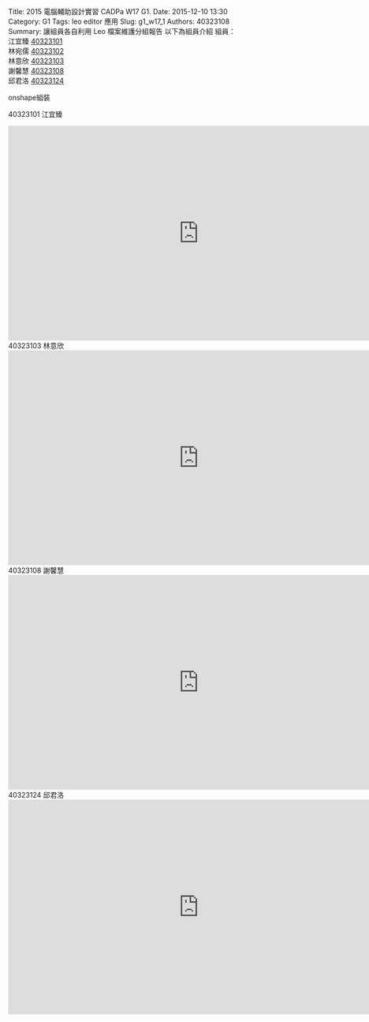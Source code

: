 Title: 2015 電腦輔助設計實習 CADPa W17 G1.
Date: 2015-12-10 13:30
Category: G1
Tags: leo editor 應用
Slug: g1_w17_1
Authors: 40323108
Summary: 讓組員各自利用 Leo 檔案維護分組報告
以下為組員介紹
組員：<br />
江宜臻  <a href="http://2015fallhw.github.io/2015fallcadpa/user/40323101/">40323101</a><br /> 
林宛儒  <a href="http://2015fallhw.github.io/2015fallcadpa/user/40323102/">40323102</a><br />
林意欣  <a href="http://2015fallhw.github.io/2015fallcadpa/user/40323103/">40323103</a> <br />
謝馨慧  <a href="http://2015fallhw.github.io/2015fallcadpa/user/40323108/">40323108</a><br />
邱君洛  <a href="http://2015fallhw.github.io/2015fallcadpa/user/40323124/">40323124</a><br />

onshape組裝

40323101  江宜臻
<iframe width="772" height="435" src="https://www.youtube.com/embed/c3c2owX_Fiw" frameborder="0" allowfullscreen></iframe>
40323103  林意欣
<iframe width="772" height="435" src="https://www.youtube.com/embed/7PcW6Qvmjz0" frameborder="0" allowfullscreen></iframe>
40323108  謝馨慧
<iframe width="772" height="435" src="https://www.youtube.com/embed/eLahp3q6-40" frameborder="0" allowfullscreen></iframe>
40323124  邱君洛
<iframe width="772" height="435" src="https://www.youtube.com/embed/9oYtIg3CvYA" frameborder="0" allowfullscreen></iframe>
